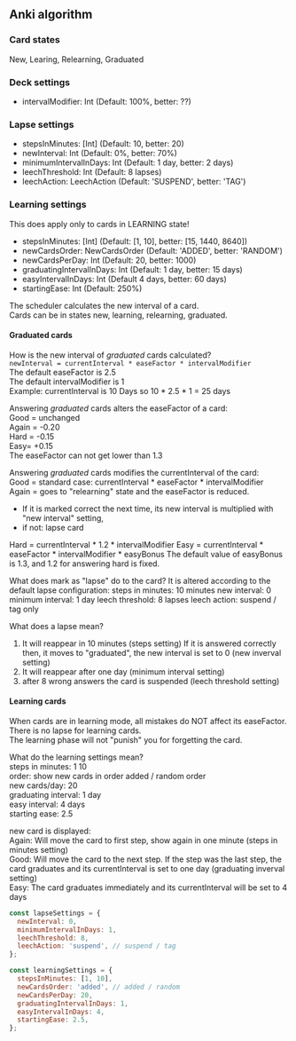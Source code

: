 ## Anki algorithm

### Card states

New, Learing, Relearning, Graduated

### Deck settings

- intervalModifier: Int (Default: 100%, better: ??)

### Lapse settings

- stepsInMinutes: [Int] (Default: 10, better: 20)
- newInterval: Int (Default: 0%, better: 70%)
- minimumIntervalInDays: Int (Default: 1 day, better: 2 days)
- leechThreshold: Int (Default: 8 lapses)
- leechAction: LeechAction (Default: 'SUSPEND', better: 'TAG')

### Learning settings

This does apply only to cards in LEARNING state!

- stepsInMinutes: [Int] (Default: [1, 10], better: [15, 1440, 8640])
- newCardsOrder: NewCardsOrder (Default: 'ADDED', better: 'RANDOM')
- newCardsPerDay: Int (Default: 20, better: 1000)
- graduatingIntervalInDays: Int (Default: 1 day, better: 15 days)
- easyIntervalInDays: Int (Default 4 days, better: 60 days)
- startingEase: Int (Default: 250%)

The scheduler calculates the new interval of a card.  
Cards can be in states new, learning, relearning, graduated.  

#### Graduated cards  

How is the new interval of _graduated_ cards calculated?  
`newInterval = currentInterval * easeFactor * intervalModifier`  
The default easeFactor is 2.5   
The default intervalModifier is 1  
Example: currentInterval is 10 Days so 10 * 2.5 * 1 = 25 days  

Answering _graduated_ cards alters the easeFactor of a card:  
Good = unchanged  
Again = -0.20  
Hard = -0.15  
Easy= +0.15  
The easeFactor can not get lower than 1.3  

Answering _graduated_ cards modifies the currentInterval of the card:  
Good = standard case: currentInterval * easeFactor * intervalModifier  
Again = goes to "relearning" state  and the easeFactor is reduced.  
- If it is marked correct the next time, its new interval is multiplied with "new interval" setting,
- if not: lapse card  

Hard = currentInterval * 1.2 * intervalModifier
Easy = currentInterval * easeFactor * intervalModifier * easyBonus
The default value of easyBonus is 1.3, and 1.2 for answering hard is fixed.

What does mark as "lapse" do to the card? It is altered according to the default lapse configuration:
steps in minutes: 10 minutes
new interval: 0
minimum interval: 1 day
leech threshold: 8 lapses
leech action: suspend / tag only

What does a lapse mean?
1. It will reappear in 10 minutes (steps setting)
   If it is answered correctly then, it moves to "graduated",
   the new interval is set to 0 (new inverval setting)
2. It will reappear after one day (minimum interval setting)
3. after 8 wrong answers the card is suspended (leech threshold setting)

#### Learning cards  

When cards are in learning mode, all mistakes do NOT affect its easeFactor.  
There is no lapse for learning cards.  
The learning phase will not "punish" you for forgetting the card.  

What do the learning settings mean?  
steps in minutes: 1 10  
order: show new cards in order added / random order  
new cards/day: 20  
graduating interval: 1 day  
easy interval: 4 days  
starting ease: 2.5  

new card is displayed:  
Again: Will move the card to first step, show again in one minute (steps in minutes setting)  
Good: Will move the card to the next step. If the step was the last step, the card graduates and its currentInterval is set to one day (graduating inverval setting)  
Easy: The card graduates immediately and its currentInterval will be set to 4 days  

```js
const lapseSettings = {
  newInterval: 0,
  minimumIntervalInDays: 1,
  leechThreshold: 8,
  leechAction: 'suspend', // suspend / tag
};

const learningSettings = {
  stepsInMinutes: [1, 10],
  newCardsOrder: 'added', // added / random
  newCardsPerDay: 20,
  graduatingIntervalInDays: 1,
  easyIntervalInDays: 4,
  startingEase: 2.5,
};
```